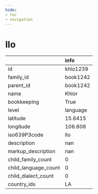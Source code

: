 ```yaml
---
hide:
- toc
- navigation
---
```

# llo
|                      | info     |
|:---------------------|:---------|
| id                   | khlo1239 |
| family_id            | book1242 |
| parent_id            | book1242 |
| name                 | Khlor    |
| bookkeeping          | True     |
| level                | language |
| latitude             | 15.6415  |
| longitude            | 106.606  |
| iso639P3code         | llo      |
| description          | nan      |
| markup_description   | nan      |
| child_family_count   | 0        |
| child_language_count | 0        |
| child_dialect_count  | 0        |
| country_ids          | LA       |